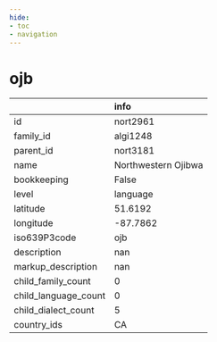 ```yaml
---
hide:
- toc
- navigation
---
```

# ojb
|                      | info                |
|:---------------------|:--------------------|
| id                   | nort2961            |
| family_id            | algi1248            |
| parent_id            | nort3181            |
| name                 | Northwestern Ojibwa |
| bookkeeping          | False               |
| level                | language            |
| latitude             | 51.6192             |
| longitude            | -87.7862            |
| iso639P3code         | ojb                 |
| description          | nan                 |
| markup_description   | nan                 |
| child_family_count   | 0                   |
| child_language_count | 0                   |
| child_dialect_count  | 5                   |
| country_ids          | CA                  |